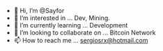 - 👋 Hi, I’m @Sayfor
- 👀 I’m interested in ... Dev, Mining.
- 🌱 I’m currently learning ... Development
- 💞️ I’m looking to collaborate on ... Bitcoin Network
- 📫 How to reach me ... sergiosrx@hotmail.com

<!---
Sayfor/Sayfor is a ✨ special ✨ repository because its `README.md` (this file) appears on your GitHub profile.
You can click the Preview link to take a look at your changes.
--->
